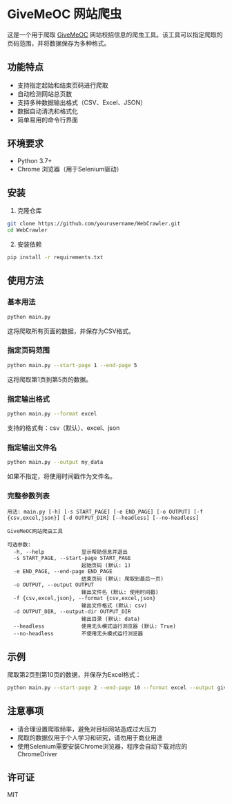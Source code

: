 # GiveMeOC 网站爬虫

这是一个用于爬取 [GiveMeOC](https://www.givemeoc.com/) 网站校招信息的爬虫工具。该工具可以指定爬取的页码范围，并将数据保存为多种格式。

## 功能特点

- 支持指定起始和结束页码进行爬取
- 自动检测网站总页数
- 支持多种数据输出格式（CSV、Excel、JSON）
- 数据自动清洗和格式化
- 简单易用的命令行界面

## 环境要求

- Python 3.7+
- Chrome 浏览器（用于Selenium驱动）

## 安装

1. 克隆仓库

```bash
git clone https://github.com/yourusername/WebCrawler.git
cd WebCrawler
```

2. 安装依赖

```bash
pip install -r requirements.txt
```

## 使用方法

### 基本用法


```bash
python main.py
```

这将爬取所有页面的数据，并保存为CSV格式。

### 指定页码范围

```bash
python main.py --start-page 1 --end-page 5
```

这将爬取第1页到第5页的数据。

### 指定输出格式

```bash
python main.py --format excel
```

支持的格式有：csv（默认）、excel、json

### 指定输出文件名

```bash
python main.py --output my_data
```

如果不指定，将使用时间戳作为文件名。

### 完整参数列表

```
用法: main.py [-h] [-s START_PAGE] [-e END_PAGE] [-o OUTPUT] [-f {csv,excel,json}] [-d OUTPUT_DIR] [--headless] [--no-headless]

GiveMeOC网站爬虫工具

可选参数:
  -h, --help            显示帮助信息并退出
  -s START_PAGE, --start-page START_PAGE
                        起始页码 (默认: 1)
  -e END_PAGE, --end-page END_PAGE
                        结束页码 (默认: 爬取到最后一页)
  -o OUTPUT, --output OUTPUT
                        输出文件名 (默认: 使用时间戳)
  -f {csv,excel,json}, --format {csv,excel,json}
                        输出文件格式 (默认: csv)
  -d OUTPUT_DIR, --output-dir OUTPUT_DIR
                        输出目录 (默认: data)
  --headless            使用无头模式运行浏览器 (默认: True)
  --no-headless         不使用无头模式运行浏览器
```

## 示例

爬取第2页到第10页的数据，并保存为Excel格式：

```bash
python main.py --start-page 2 --end-page 10 --format excel --output givemeoc_data
```

## 注意事项

- 请合理设置爬取频率，避免对目标网站造成过大压力
- 爬取的数据仅用于个人学习和研究，请勿用于商业用途
- 使用Selenium需要安装Chrome浏览器，程序会自动下载对应的ChromeDriver

## 许可证

MIT